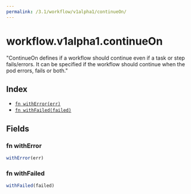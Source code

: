 ```yaml
---
permalink: /3.1/workflow/v1alpha1/continueOn/
---
```


# workflow.v1alpha1.continueOn

"ContinueOn defines if a workflow should continue even if a task or step fails/errors. It can be specified if the workflow should continue when the pod errors, fails or both."

## Index

* [`fn withError(err)`](#fn-witherror)
* [`fn withFailed(failed)`](#fn-withfailed)

## Fields

### fn withError

```ts
withError(err)
```



### fn withFailed

```ts
withFailed(failed)
```

